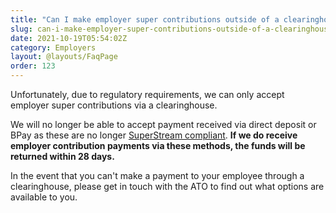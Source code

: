 ```yaml
---
title: "Can I make employer super contributions outside of a clearinghouse? "
slug: can-i-make-employer-super-contributions-outside-of-a-clearinghouse
date: 2021-10-19T05:54:02Z
category: Employers
layout: @layouts/FaqPage
order: 123
---
```


Unfortunately, due to regulatory requirements, we can only accept employer super contributions via a clearinghouse.

We will no longer be able to accept payment received via direct deposit or BPay as these are no longer [SuperStream compliant](https://www.ato.gov.au/Super/SuperStream/Employers/Are-you-paying-the-SuperStream-way-/#Chequedirecttothefund). **If we do receive employer contribution payments via these methods, the funds will be returned within 28 days.**

In the event that you can't make a payment to your employee through a clearinghouse, please get in touch with the ATO to find out what options are available to you.
